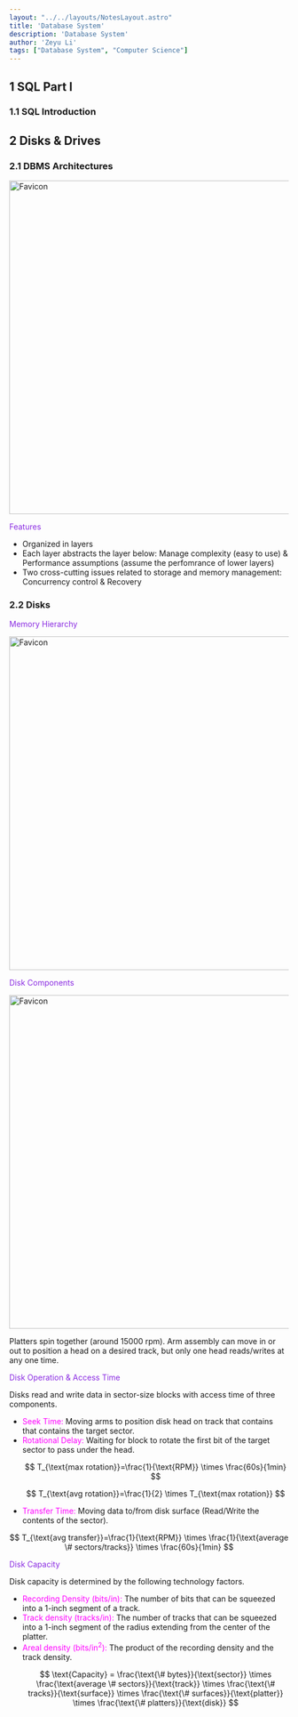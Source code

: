 ```yaml
---
layout: "../../layouts/NotesLayout.astro"
title: 'Database System'
description: 'Database System'
author: 'Zeyu Li'
tags: ["Database System", "Computer Science"]
---
```

## 1 SQL Part Ⅰ

### 1.1 SQL Introduction

## 2 Disks & Drives

### 2.1 DBMS Architectures

<img src="/assets/database-system/3-1-1.png" alt="Favicon" width="600"/>

<span style="color:BlueViolet">Features</span>

* Organized in layers
* Each layer abstracts the layer below: Manage complexity (easy to use) & Performance assumptions (assume the perfomrance of lower layers)
* Two cross-cutting issues related to storage and memory management: Concurrency control & Recovery

### 2.2 Disks

<span style="color:BlueViolet">Memory Hierarchy</span>

<img src="/assets/database-system/3-2-1.png" alt="Favicon" width="600"/>

<span style="color:BlueViolet">Disk Components</span>

<img src="/assets/database-system/3-2-2.png" alt="Favicon" width="600"/>

Platters spin together (around 15000 rpm). Arm assembly can move in or out to position a head on a desired track, but only one head reads/writes at any one time.

<span style="color:BlueViolet">Disk Operation & Access Time</span>

Disks read and write data in sector-size blocks with access time of three components.

<ul>
<li><span style="color:Fuchsia">Seek Time:</span> Moving arms to position disk head on track that contains that contains the target sector.</li>
<li><span style="color:Fuchsia">Rotational Delay:</span> Waiting for block to rotate the first bit of the target sector to pass under the head.</li>

$$
T_{\text{max rotation}}=\frac{1}{\text{RPM}} \times \frac{60s}{1min}
$$

$$
T_{\text{avg rotation}}=\frac{1}{2} \times T_{\text{max rotation}}
$$

<li><span style="color:Fuchsia">Transfer Time:</span> Moving data to/from disk surface (Read/Write the contents of the sector).</li>
</ul>

$$
T_{\text{avg transfer}}=\frac{1}{\text{RPM}} \times \frac{1}{\text{average \# sectors/tracks}} \times \frac{60s}{1min}
$$

<span style="color:BlueViolet">Disk Capacity</span>

Disk capacity is determined by the following technology factors.

<ul>
<li><span style="color:Fuchsia">Recording Density (bits/in):</span> The number of bits that can be squeezed into a 1-inch segment of a track.</li>
<li><span style="color:Fuchsia">Track density (tracks/in):</span> The number of tracks that can be squeezed into a 1-inch segment of the radius extending from the center of the platter.</li>
<li><span style="color:Fuchsia">Areal density (bits/in<sup>2</sup>):</span> The product of the recording density and the track density.</li>

$$
\text{Capacity} = \frac{\text{\# bytes}}{\text{sector}} \times
                \frac{\text{average \# sectors}}{\text{track}} \times \frac{\text{\# tracks}}{\text{surface}} \times
                \frac{\text{\# surfaces}}{\text{platter}} \times \frac{\text{\# platters}}{\text{disk}}
$$

</ul>